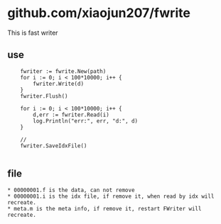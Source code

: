 # github.com/xiaojun207/fwrite
This is fast writer

## use
```
    fwriter := fwrite.New(path)
	for i := 0; i < 100*10000; i++ {
		fwriter.Write(d)
	}
	fwriter.Flush()
	
	for i := 0; i < 100*10000; i++ {
		d,err := fwriter.Read(i)
		log.Println("err:", err, "d:", d)
	}
	
	// 
	fwriter.SaveIdxFile()
	
```

## file

    * 00000001.f is the data, can not remove
    * 00000001.i is the idx file, if remove it, when read by idx will recreate.
    * meta.m is the meta info, if remove it, restart FWriter will recreate.
